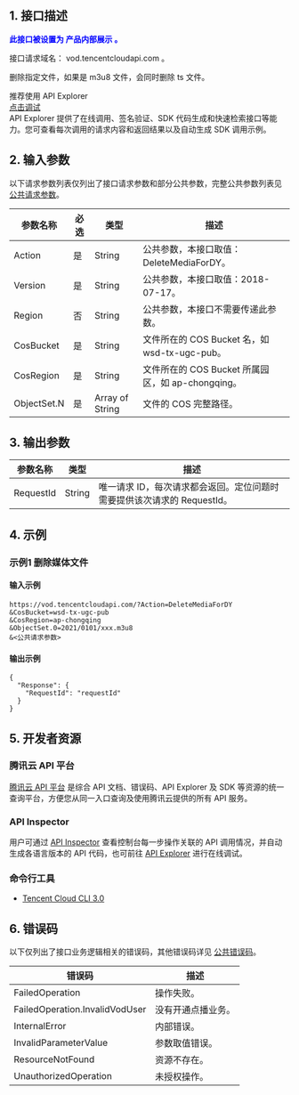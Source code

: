 ## 1. 接口描述

<strong><font color="blue">此接口被设置为 产品内部展示 。</font></strong>

接口请求域名： vod.tencentcloudapi.com 。

删除指定文件，如果是 m3u8 文件，会同时删除 ts 文件。

<div class="rno-api-explorer">
    <div class="rno-api-explorer-inner">
        <div class="rno-api-explorer-hd">
            <div class="rno-api-explorer-title">
                推荐使用 API Explorer
            </div>
            <a href="https://console.cloud.tencent.com/api/explorer?Product=vod&Version=2018-07-17&Action=DeleteMediaForDY" class="rno-api-explorer-btn" hotrep="doc.api.explorerbtn"><i class="rno-icon-explorer"></i>点击调试</a>
        </div>
        <div class="rno-api-explorer-body">
            <div class="rno-api-explorer-cont">
                API Explorer 提供了在线调用、签名验证、SDK 代码生成和快速检索接口等能力。您可查看每次调用的请求内容和返回结果以及自动生成 SDK 调用示例。
            </div>
        </div>
    </div>
</div>

## 2. 输入参数

以下请求参数列表仅列出了接口请求参数和部分公共参数，完整公共参数列表见 [公共请求参数](https://cloud.tencent.com/document/api/213/6976)。

| 参数名称 | 必选 | 类型 | 描述 |
|---------|---------|---------|---------|
| Action | 是 | String | 公共参数，本接口取值：DeleteMediaForDY。 |
| Version | 是 | String | 公共参数，本接口取值：2018-07-17。 |
| Region | 否 | String | 公共参数，本接口不需要传递此参数。 |
| CosBucket | 是 | String | 文件所在的 COS Bucket 名，如 wsd-tx-ugc-pub。 |
| CosRegion | 是 | String | 文件所在的 COS Bucket 所属园区，如 ap-chongqing。 |
| ObjectSet.N | 是 | Array of String | 文件的 COS 完整路径。 |

## 3. 输出参数

| 参数名称 | 类型 | 描述 |
|---------|---------|---------|
| RequestId | String | 唯一请求 ID，每次请求都会返回。定位问题时需要提供该次请求的 RequestId。|

## 4. 示例

### 示例1 删除媒体文件

#### 输入示例

```
https://vod.tencentcloudapi.com/?Action=DeleteMediaForDY
&CosBucket=wsd-tx-ugc-pub
&CosRegion=ap-chongqing
&ObjectSet.0=2021/0101/xxx.m3u8
&<公共请求参数>
```

#### 输出示例

```
{
  "Response": {
    "RequestId": "requestId"
  }
}
```


## 5. 开发者资源

### 腾讯云 API 平台

[腾讯云 API 平台](https://cloud.tencent.com/api) 是综合 API 文档、错误码、API Explorer 及 SDK 等资源的统一查询平台，方便您从同一入口查询及使用腾讯云提供的所有 API 服务。

### API Inspector

用户可通过 [API Inspector](https://cloud.tencent.com/document/product/1278/49361) 查看控制台每一步操作关联的 API 调用情况，并自动生成各语言版本的 API 代码，也可前往 [API Explorer](https://cloud.tencent.com/document/product/1278/46697) 进行在线调试。

### 命令行工具

* [Tencent Cloud CLI 3.0](https://cloud.tencent.com/document/product/440/6176)

## 6. 错误码

以下仅列出了接口业务逻辑相关的错误码，其他错误码详见 [公共错误码](https://cloud.tencent.com/document/api/213/6982)。

| 错误码 | 描述 |
|---------|---------|
| FailedOperation | 操作失败。 |
| FailedOperation.InvalidVodUser | 没有开通点播业务。 |
| InternalError | 内部错误。 |
| InvalidParameterValue | 参数取值错误。 |
| ResourceNotFound | 资源不存在。 |
| UnauthorizedOperation | 未授权操作。 |
